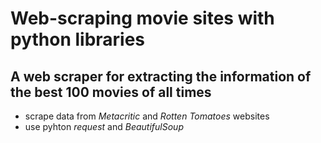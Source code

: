 # Web-scraping movie sites with python libraries
## A web scraper for extracting the information of the best 100 movies of all times 
-  scrape data from *Metacritic* and *Rotten Tomatoes* websites
-  use pyhton *request* and *BeautifulSoup*
